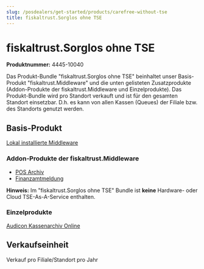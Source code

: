 ```yaml
---
slug: /posdealers/get-started/products/carefree-without-tse
title: fiskaltrust.Sorglos ohne TSE
---
```


# fiskaltrust.Sorglos ohne TSE

**Produktnummer:** 4445-10040

Das Produkt-Bundle "fiskaltrust.Sorglos ohne TSE" beinhaltet unser Basis-Produkt "fiskaltrust.Middleware" und die unten gelisteten Zusatzprodukte (Addon-Produkte der fiskaltrust.Middleware und Einzelprodukte). Das Produkt-Bundle wird pro Standort verkauft und ist für den gesamten Standort einsetzbar. D.h. es kann von allen Kassen (Queues) der Filiale bzw. des Standorts genutzt werden.



## Basis-Produkt

[Lokal installierte Middleware](https://github.com/fiskaltrust/productdescription-de-doc/blob/master/product-service-description/compliance-as-a-service/products/middleware.md) 

### Addon-Produkte der fiskaltrust.Middleware

-  [POS Archiv](https://github.com/fiskaltrust/productdescription-de-doc/blob/master/product-service-description/revisionsafe-data-as-a-service/products/pos-archive.md) 
-  [Finanzamtmeldung](https://github.com/fiskaltrust/productdescription-de-doc/blob/master/product-service-description/compliance-as-a-service/products/tax-authority-notification.md) 

**Hinweis:** Im "fiskaltrust.Sorglos ohne TSE" Bundle ist **keine** Hardware- oder Cloud TSE-As-A-Service enthalten.

### Einzelprodukte

[Audicon Kassenarchiv Online](https://github.com/fiskaltrust/productdescription-de-doc/blob/master/product-service-description/revisionsafe-data-as-a-service/products/ako.md) 

## Verkaufseinheit

Verkauf pro Filiale/Standort pro Jahr